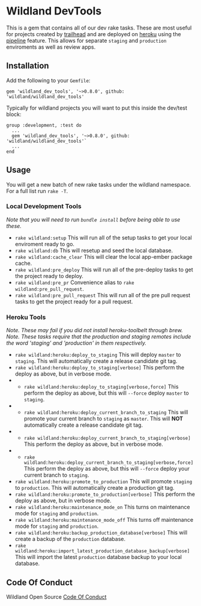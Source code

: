 # Wildland DevTools
This is a gem that contains all of our dev rake tasks.
These are most useful for projects created by [trailhead](https://github.com/wildland/trailhead) and are deployed on [heroku](https://www.heroku.com/home) using the [pipeline](https://devcenter.heroku.com/articles/pipelines) feature. This allows for separate `staging` and `production` enviroments as well as review apps.

## Installation

Add the following to your `Gemfile`:

`gem 'wildland_dev_tools', '~>0.8.0', github: 'wildland/wildland_dev_tools'`

Typically for wildland projects you will want to put this inside the dev/test block:
```
group :development, :test do
  ...
  gem 'wildland_dev_tools', '~>0.8.0', github: 'wildland/wildland_dev_tools'`
  ...
end
```

## Usage
You will get a new batch of new rake tasks under the wildland namespace. For a full list run `rake -T`.

### Local Development Tools
*Note that you will need to run `bundle install` before being able to use these.*

- `rake wildland:setup` This will run all of the setup tasks to get your local enviroment ready to go.
- `rake wildland:db` This will resetup and seed the local database.
- `rake wildland:cache_clear` This will clear the local app-ember package cache.
- `rake wildland:pre_deploy` This will run all of the pre-deploy tasks to get the project ready to deploy.
- `rake wildland:pre_pr` Convenience alias to `rake wildland:pre_pull_request`.
- `rake wildland:pre_pull_request` This will run all of the pre pull request tasks to get the project ready for a pull request.

### Heroku Tools
*Note. These may fail if you did not install heroku-toolbelt through brew.*
*Note. These tasks require that the production and staging remotes include the word 'staging' and 'production' in them respectively.*

- `rake wildland:heroku:deploy_to_staging` This will deploy `master` to `staging`. This will automatically create a release candidate git tag.
- `rake wildland:heroku:deploy_to_staging[verbose]` This perform the deploy as above, but in verbose mode.
- - `rake wildland:heroku:deploy_to_staging[verbose,force]` This perform the deploy as above, but this will `--force` deploy `master` to `staging`.
- - `rake wildland:heroku:deploy_current_branch_to_staging` This will promote your current branch to `staging` as `master`. This will **NOT** automatically create a release candidate git tag.
- - `rake wildland:heroku:deploy_current_branch_to_staging[verbose]` This perform the deploy as above, but in verbose mode.
- - `rake wildland:heroku:deploy_current_branch_to_staging[verbose,force]` This perform the deploy as above, but this will `--force` deploy your current branch to `staging`.
- `rake wildland:heroku:promote_to_production` This will promote `staging` to `production`. This will automatically create a production git tag.
- `rake wildland:heroku:promote_to_production[verbose]` This perform the deploy as above, but in verbose mode.
- `rake wildland:heroku:maintenance_mode_on` This turns on maintenance mode for `staging` and `production`.
- `rake wildland:heroku:maintenance_mode_off` This turns off maintenance mode for `staging` and `production`.
- `rake wildland:heroku:backup_production_database[verbose]` This will create a backup of the `production` database.
- `rake wildland:heroku:import_latest_production_database_backup[verbose]` This will import the latest `production` database backup to your local database.


## Code Of Conduct
Wildland Open Source [Code Of Conduct](https://github.com/wildland/code-of-conduct)
